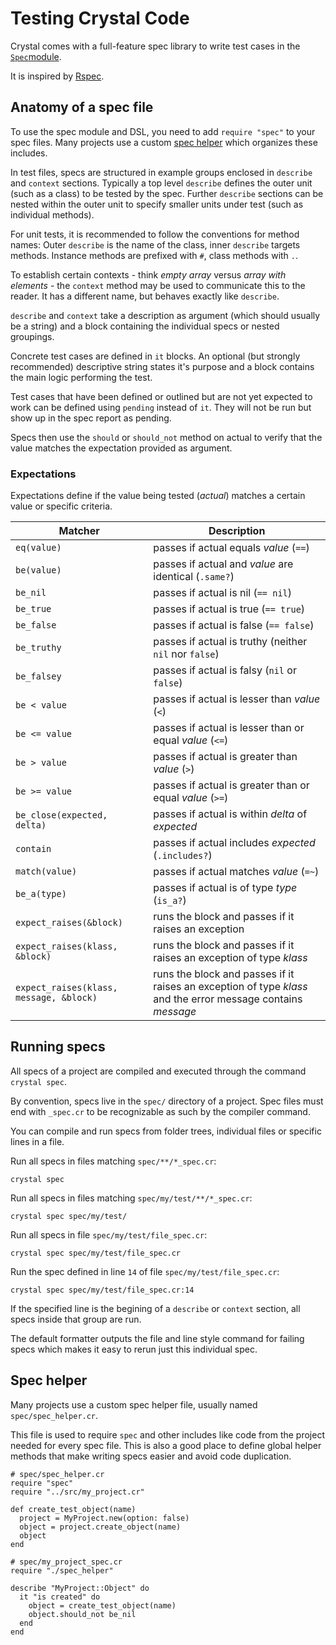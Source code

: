 # Testing Crystal Code

Crystal comes with a full-feature spec library to write test cases in the [`Spec`module](https://crystal-lang.org/api/latest/Spec.html).

It is inspired by [Rspec](http://rspec.info/).

## Anatomy of a spec file

To use the spec module and DSL, you need to add `require "spec"` to your spec files. Many projects use a custom [spec helper](#spec-helper) which organizes these includes.

In test files, specs are structured in example groups enclosed in `describe` and `context` sections. Typically a top level `describe` defines the outer unit (such as a class) to be tested by the spec. Further `describe` sections can be nested within the outer unit to specify smaller units under test (such as individual methods).

For unit tests, it is recommended to follow the conventions for method names: Outer `describe` is the name of the class, inner `describe` targets methods. Instance methods are prefixed with `#`, class methods with `.`.

To establish certain contexts - think *empty array* versus *array with elements* - the `context` method may be used to communicate this to the reader. It has a different name, but behaves exactly like `describe`.

`describe` and `context` take a description as argument (which should usually be a string) and a block containing the individual specs or nested groupings.

Concrete test cases are defined in `it` blocks. An optional (but strongly recommended) descriptive string states it's purpose and a block contains the main logic performing the test.

Test cases that have been defined or outlined but are not yet expected to work can be defined using `pending` instead of `it`. They will not be run but show up in the spec report as pending.

Specs then use the `should` or `should_not` method on actual to verify that the value matches the expectation provided as argument.

### Expectations

Expectations define if the value being tested (*actual*) matches a certain value or specific criteria.

| Matcher        | Description |
| --             | -- |
| `eq(value)`    | passes if actual equals *value* (`==`) |
| `be(value)`    | passes if actual and *value* are identical (`.same?`) |
| `be_nil`       | passes if actual is nil (`== nil`) |
| `be_true`      | passes if actual is true (`== true`) |
| `be_false`     | passes if actual is false (`== false`) |
| `be_truthy`    | passes if actual is truthy (neither `nil` nor `false`) |
| `be_falsey`    | passes if actual is falsy (`nil` or `false`) |
| `be < value`  | passes if actual is lesser than *value* (`<`) |
| `be <= value` | passes if actual is lesser than or equal *value* (`<=`) |
| `be > value`  | passes if actual is greater than *value* (`>`) |
| `be >= value` | passes if actual is greater than or equal *value* (`>=`) |
| `be_close(expected, delta)` | passes if actual is within *delta* of *expected* |
| `contain`      | passes if actual includes *expected* (`.includes?`) |
| `match(value)` | passes if actual matches *value* (`=~`) |
| `be_a(type)`   | passes if actual is of type *type* (`is_a?`) |
| `expect_raises(&block)` | runs the block and passes if it raises an exception |
| `expect_raises(klass, &block)` | runs the block and passes if it raises an exception of type *klass* |
| `expect_raises(klass, message, &block)` | runs the block and passes if it raises an exception of type *klass* and the error message contains *message* |

## Running specs

All specs of a project are compiled and executed through the command `crystal spec`.

By convention, specs live in the `spec/` directory of a project. Spec files must end with `_spec.cr` to be recognizable as such by the compiler command.

You can compile and run specs from folder trees, individual files or specific lines in a file.

Run  all specs in files matching `spec/**/*_spec.cr`:
```
crystal spec
```

Run all specs in files matching `spec/my/test/**/*_spec.cr`:
```
crystal spec spec/my/test/
```

Run all specs in file `spec/my/test/file_spec.cr`:
```
crystal spec spec/my/test/file_spec.cr
```

Run the spec defined in line `14` of file `spec/my/test/file_spec.cr`:
```
crystal spec spec/my/test/file_spec.cr:14
```
If the specified line is the begining of a `describe` or `context` section, all specs inside that group are run.

The default formatter outputs the file and line style command for failing specs which makes it easy to rerun just this individual spec.

## Spec helper

Many projects use a custom spec helper file, usually named `spec/spec_helper.cr`.

This file is used to require `spec` and other includes like code from the project needed for every spec file. This is also a good place to define global helper methods that make writing specs easier and avoid code duplication.

```crystal
# spec/spec_helper.cr
require "spec"
require "../src/my_project.cr"

def create_test_object(name)
  project = MyProject.new(option: false)
  object = project.create_object(name)
  object
end

# spec/my_project_spec.cr
require "./spec_helper"

describe "MyProject::Object" do
  it "is created" do
    object = create_test_object(name)
    object.should_not be_nil
  end
end
```
